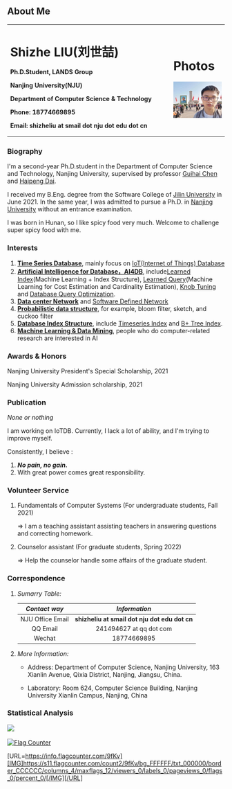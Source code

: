 ## About Me
<table border="0">
  <tr>
    <td width="75%">
      <p><h1>Shizhe LIU(刘世喆)</h1></p>
      <p><b>Ph.D.Student, LANDS Group</b></p>
      <p><b>Nanjing University(NJU)</b></p>
      <p><b>Department of Computer Science & Technology</b></p>
      <p><b>Phone: 18774669895</b></p>
      <p><b>Email: shizheliu at smail dot nju dot edu dot cn</b></p>
    </td>
    <td width="25%">
      <p><h1>Photos</h1></p>
      <img src="/tiananmen.jpg" width="100%">
    </td>
  </tr>
</table>

### Biography
I'm a second-year Ph.D.student in the Department of Computer Science and Technology, Nanjing University, supervised by professor [Guihai Chen](http://cs.nju.edu.cn/gchen) and [Haipeng Dai](https://cs.nju.edu.cn/daihp/).

I received my B.Eng. degree from the Software College of [Jilin University](https://www.jlu.edu.cn/) in June 2021. In the same year, I was admitted to pursue a Ph.D. in [Nanjing University](https://www.nju.edu.cn/) without an entrance examination.

I was born in Hunan, so I like spicy food very much. Welcome to challenge super spicy food with me.

### Interests

1. [**Time Series Database**](https://github.com/Josehokec/Time-Series-Database), mainly focus on [IoT(Internet of Things) Database](https://iotdb.apache.org/zh/)
2. [**Artificial Intelligence for Database，AI4DB**](https://dl.acm.org/doi/10.1145/3448016.3457542), include[Learned Index](https://dl.acm.org/doi/pdf/10.1145/3183713.3196909)(Machine Learning + Index Structure),  [Learned Query](http://www.vldb.org/pvldb/vol13/p307-sun.pdf)(Machine Learning for Cost Estimation and Cardinality Estimation), [Knob Tuning](http://www.vldb.org/pvldb/vol12/p2118-li.pdf) and [Database Query Optimization](https://dl.acm.org/doi/10.1145/3542700.3542703).
3. [**Data center Network**](https://dl.acm.org/doi/10.1145/3452296.3472898) and [Software Defined Network]()
4. [**Probabilistic data structure**](https://en.wikipedia.org/wiki/Category:Probabilistic_data_structures), for example, bloom filter, sketch, and cuckoo filter
5. [**Database Index Structure**](https://dblp.org/search?q=time%20series%20index), include [Timeseries Index]() and [B+ Tree Index]().
6. [**Machine Learning & Data Mining**](http://www.lamda.nju.edu.cn/CH.MainPage.ashx), people who do computer-related research are interested in AI

### Awards & Honors
Nanjing University President's Special Scholarship, 2021

Nanjing University Admission scholarship, 2021

### Publication
*None or nothing*

I am working on IoTDB. Currently, I lack a lot of ability, and I'm trying to improve myself.

Consistently, I believe : 
1. ***No pain, no gain.***
2. With great power comes great responsibility.

### Volunteer Service 

1. Fundamentals of Computer Systems (For undergraduate students, Fall 2021)

    => I am a teaching assistant assisting teachers in answering questions and correcting homework.

2. Counselor assistant (For graduate students, Spring 2022)

    => Help the counselor handle some affairs of the graduate student.

### Correspondence
1. *Sumarry Table:*

    |*Contact way*|*Information*|
    |:--: |:--: |
    |NJU Office Email|**shizheliu at smail dot nju dot edu dot cn**|
    | QQ Email |241494627 at qq dot com|
    | Wechat | 18774669895 |

2. *More Information:*
 
    + Address: Department of Computer Science, Nanjing University, 163 Xianlin Avenue, Qixia District, Nanjing, Jiangsu, China.

    + Laboratory: Room 624, Computer Science Building, Nanjing University Xianlin Campus, Nanjing, China

### Statistical Analysis
![](https://komarev.com/ghpvc/?username=Josehokec)

<a href="https://info.flagcounter.com/9fKv"><img src="https://s11.flagcounter.com/count2/9fKv/bg_FFFFFF/txt_000000/border_CCCCCC/columns_4/maxflags_12/viewers_0/labels_0/pageviews_0/flags_0/percent_0/" alt="Flag Counter" border="0"></a>

[URL=https://info.flagcounter.com/9fKv][IMG]https://s11.flagcounter.com/count2/9fKv/bg_FFFFFF/txt_000000/border_CCCCCC/columns_4/maxflags_12/viewers_0/labels_0/pageviews_0/flags_0/percent_0/[/IMG][/URL]
